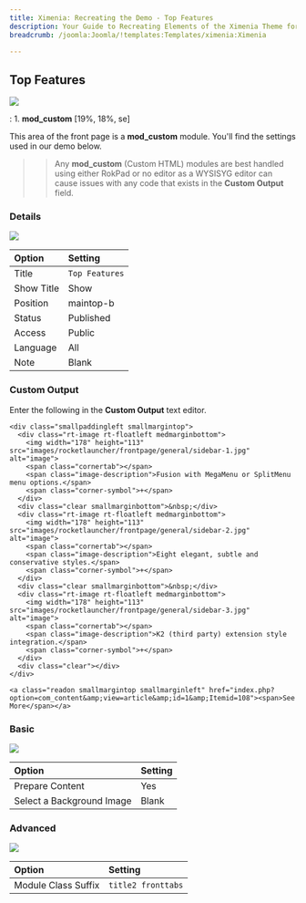 ```yaml
---
title: Ximenia: Recreating the Demo - Top Features
description: Your Guide to Recreating Elements of the Ximenia Theme for Joomla
breadcrumb: /joomla:Joomla/!templates:Templates/ximenia:Ximenia

---
```


Top Features
-----
![][demo]

:   1. **mod_custom** [19%, 18%, se]

This area of the front page is a **mod_custom** module. You'll find the settings used in our demo below.

>> Any **mod_custom** (Custom HTML) modules are best handled using either RokPad or no editor as a WYSISYG editor can cause issues with any code that exists in the **Custom Output** field.

### Details
![][demo2]

| Option     | Setting        |  
| :--------- | :------------- |  
| Title      | `Top Features` |  
| Show Title | Show           |  
| Position   | maintop-b      |  
| Status     | Published      |  
| Access     | Public         |  
| Language   | All            |  
| Note       | Blank          |  

### Custom Output
Enter the following in the **Custom Output** text editor.

~~~
<div class="smallpaddingleft smallmargintop">
  <div class="rt-image rt-floatleft medmarginbottom">
    <img width="178" height="113" src="images/rocketlauncher/frontpage/general/sidebar-1.jpg" alt="image">
    <span class="cornertab"></span>
    <span class="image-description">Fusion with MegaMenu or SplitMenu menu options.</span>
    <span class="corner-symbol">+</span>    
  </div>
  <div class="clear smallmarginbottom">&nbsp;</div>
  <div class="rt-image rt-floatleft medmarginbottom">
    <img width="178" height="113" src="images/rocketlauncher/frontpage/general/sidebar-2.jpg" alt="image">
    <span class="cornertab"></span>
    <span class="image-description">Eight elegant, subtle and conservative styles.</span>
    <span class="corner-symbol">+</span>    
  </div>
  <div class="clear smallmarginbottom">&nbsp;</div>
  <div class="rt-image rt-floatleft medmarginbottom">
    <img width="178" height="113" src="images/rocketlauncher/frontpage/general/sidebar-3.jpg" alt="image">
    <span class="cornertab"></span>
    <span class="image-description">K2 (third party) extension style integration.</span>
    <span class="corner-symbol">+</span>    
  </div>
  <div class="clear"></div>
</div>

<a class="readon smallmargintop smallmarginleft" href="index.php?option=com_content&amp;view=article&amp;id=1&amp;Itemid=108"><span>See More</span></a>
~~~

### Basic
![][demo3]

| Option                    | Setting |  
| :------------------------ | :------ |  
| Prepare Content           | Yes     |  
| Select a Background Image | Blank   |

### Advanced
![][demo4]

| Option              | Setting            |  
| :------------------ | :----------------- |  
| Module Class Suffix | `title2 fronttabs` |  

[demo]: assets/demo_5.jpeg
[demo2]: assets/interview_1.jpeg
[demo3]: assets/interview_2.jpeg
[demo4]: assets/interview_3.jpeg